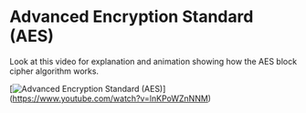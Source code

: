 # Advanced Encryption Standard (AES)

Look at this video for explanation and animation showing how the AES block cipher algorithm works.

[![Advanced Encryption Standard (AES)](http://img.youtube.com/vi/YOUTUBE_VIDEO_ID_HERE/0.jpg)] (https://www.youtube.com/watch?v=lnKPoWZnNNM)
